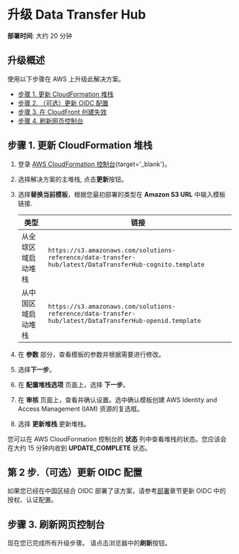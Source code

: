 # 升级 Data Transfer Hub
**部署时间**: 大约 20 分钟

## 升级概述

使用以下步骤在 AWS 上升级此解决方案。

* [步骤 1. 更新 CloudFormation 堆栈](#1)
* [步骤 2. （可选）更新 OIDC 配置](#oidc-update)
* [步骤 3. 在 CloudFront 创建失效](#cloudfront)
* [步骤 4. 刷新网页控制台](#4)

## 步骤 1. 更新 CloudFormation 堆栈

1. 登录 [AWS CloudFormation 控制台](https://console.aws.amazon.com/cloudformation/){target='_blank'}。

2. 选择解决方案的主堆栈, 点击**更新**按钮。

3. 选择**替换当前模板**，根据您最初部署的类型在 **Amazon S3 URL** 中输入模板链接.

    | 类型                                            | 链接                                                         |
    | ----------------------------------------------| -------------------------------------------- |
    | 从全球区域启动堆栈       | `https://s3.amazonaws.com/solutions-reference/data-transfer-hub/latest/DataTransferHub-cognito.template` |
    | 从中国区域启动堆栈 | `https://s3.amazonaws.com/solutions-reference/data-transfer-hub/latest/DataTransferHub-openid.template` |

4. 在 **参数** 部分，查看模板的参数并根据需要进行修改。

5. 选择**下一步**。

6. 在 **配置堆栈选项** 页面上，选择 **下一步**。

7. 在 **审核** 页面上，查看并确认设置。选中确认模板创建 AWS Identity and Access Management (IAM) 资源的复选框。

8. 选择 **更新堆栈** 更新堆栈。

您可以在 AWS CloudFormation 控制台的 **状态** 列中查看堆栈的状态。您应该会在大约 15 分钟内收到 **UPDATE_COMPLETE** 状态。

## 第 2 步.（可选）更新 OIDC 配置 <a name="oidc-update"></a>

如果您已经在中国区结合 OIDC 部署了该方案，请参考[部署](deployment/deployment.md#launch-openid)章节更新 OIDC 中的授权、认证配置。

## 步骤 3. 刷新网页控制台

现在您已完成所有升级步骤。 请点击浏览器中的**刷新**按钮。